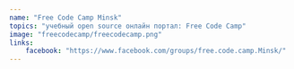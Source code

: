 ```yaml
---
name: "Free Code Camp Minsk"
topics: "учебный open source онлайн портал: Free Code Camp"
image: "freecodecamp/freecodecamp.png"
links: 
    facebook: "https://www.facebook.com/groups/free.code.camp.Minsk/"
---
```

